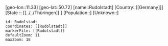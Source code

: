 ﻿---
location: [50.72,11.33]
mapzoom: [7,12] 
mapmarker: city 
type: City
tags:
- geo/City


SpocWebEntityId: 33820
isDeleted: false
confidential: public

---
[geo-lon::11.33]
[geo-lat::50.72]
[name::Rudolstadt]
[Country::[[Germany]]]
[State :: [[../../Thüringen]] ]
[Population::]
[Unknown::]


```leaflet
id: Rudolstadt
coordinates: [[Rudolstadt]]
markerFile: [[Rudolstadt]]
defaultZoom: 11 
maxZoom: 18
```
